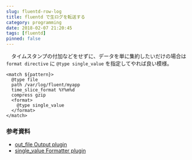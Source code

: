 ```yaml
---
slug: fluentd-row-log
title: fluentd で生ログを転送する
category: programming
date: 2018-02-07 21:20:45
tags: [fluentd]
pinned: false
---
```


<p>　タイムスタンプの付加などをせずに、データを単に集約したいだけの場合は <code>format directive</code> に <code>@type single_value</code> を指定してやれば良い模様。</p>

```
<match ${pattern}>
  @type file
  path /var/log/fluent/myapp
  time_slice_format %Y%m%d
  compress gzip
  <format>
    @type single_value
  </format>
</match>
```

<h3>参考資料</h3>

<ul>
<li><a href="https://docs.fluentd.org/v0.12/articles/out_file">out_file Output plugin</a></li>
<li><a href="https://docs.fluentd.org/v0.12/articles/formatter_single_value">single_value Formatter plugin</a></li>
</ul>
